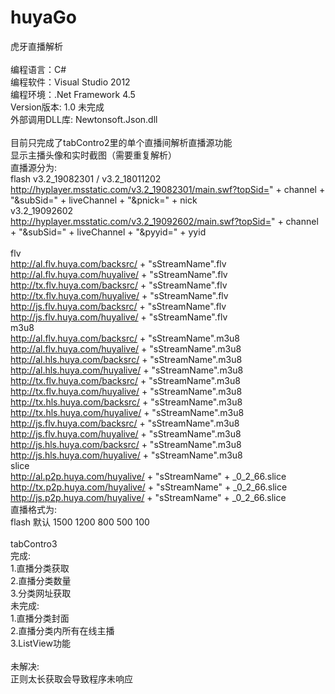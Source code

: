 # huyaGo
虎牙直播解析</br>
</br>
编程语言：C#</br>
编程软件：Visual Studio 2012</br>
编程环境：.Net Framework 4.5</br>
Version版本: 1.0 未完成</br>
外部调用DLL库: Newtonsoft.Json.dll</br>
</br>
目前只完成了tabContro2里的单个直播间解析直播源功能</br>
显示主播头像和实时截图（需要重复解析）</br>
直播源分为:</br>
flash
v3.2_19082301 / v3.2_18011202</br>
http://hyplayer.msstatic.com/v3.2_19082301/main.swf?topSid=" + channel + "&subSid=" + liveChannel + "&pnick=" + nick</br>
v3.2_19092602</br>
http://hyplayer.msstatic.com/v3.2_19092602/main.swf?topSid=" + channel + "&subSid=" + liveChannel + "&pyyid=" + yyid</br>
</br>
flv</br>
http://al.flv.huya.com/backsrc/ + "sStreamName".flv</br>
http://al.flv.huya.com/huyalive/ + "sStreamName".flv</br>
http://tx.flv.huya.com/backsrc/ + "sStreamName".flv</br>
http://tx.flv.huya.com/huyalive/ + "sStreamName".flv</br>
http://js.flv.huya.com/backsrc/ + "sStreamName".flv</br>
http://js.flv.huya.com/huyalive/ + "sStreamName".flv</br>
m3u8</br>
http://al.flv.huya.com/backsrc/ + "sStreamName".m3u8</br>
http://al.flv.huya.com/huyalive/ + "sStreamName".m3u8</br>
http://al.hls.huya.com/backsrc/ + "sStreamName".m3u8</br>
http://al.hls.huya.com/huyalive/ + "sStreamName".m3u8</br>
http://tx.flv.huya.com/backsrc/ + "sStreamName".m3u8</br>
http://tx.flv.huya.com/huyalive/ + "sStreamName".m3u8</br>
http://tx.hls.huya.com/backsrc/ + "sStreamName".m3u8</br>
http://tx.hls.huya.com/huyalive/ + "sStreamName".m3u8</br>
http://js.flv.huya.com/backsrc/ + "sStreamName".m3u8</br>
http://js.flv.huya.com/huyalive/ + "sStreamName".m3u8</br>
http://js.hls.huya.com/backsrc/ + "sStreamName".m3u8</br>
http://js.hls.huya.com/huyalive/ + "sStreamName".m3u8</br>
slice</br>
http://al.p2p.huya.com/huyalive/ + "sStreamName" + _0_2_66.slice</br>
http://tx.p2p.huya.com/huyalive/ + "sStreamName" + _0_2_66.slice</br>
http://js.p2p.huya.com/huyalive/ + "sStreamName" + _0_2_66.slice</br>
直播格式为:</br>
flash 默认 1500 1200 800 500 100</br>
</br>
tabContro3</br>
完成: </br>
1.直播分类获取</br>
2.直播分类数量</br>
3.分类网址获取</br>
未完成:</br>
1.直播分类封面</br>
2.直播分类内所有在线主播</br>
3.ListView功能</br>
</br>
未解决:</br>
正则太长获取会导致程序未响应
